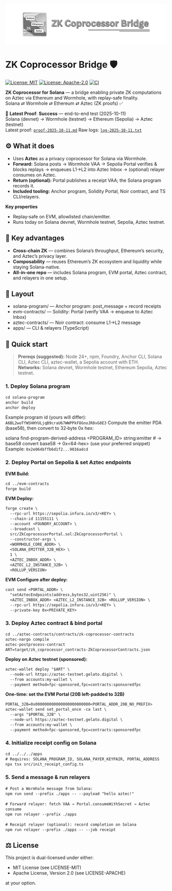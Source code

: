 <div align="center">
  <img src="docs/img/zk-coprocessor-bridge_banner.png" width="800" alt="ZK Coprocessor Bridge banner">
</div>

# ZK Coprocessor Bridge 🛡️

[![License: MIT](https://img.shields.io/badge/License-MIT-yellow.svg)](LICENSE-MIT)
[![License: Apache-2.0](https://img.shields.io/badge/License-Apache%202.0-blue.svg)](LICENSE-APACHE)
[![CI](https://github.com/pqzk-labs/zk-coprocessor-bridge/actions/workflows/ci.yml/badge.svg)](https://github.com/pqzk-labs/zk-coprocessor-bridge/actions/workflows/ci.yml)

**ZK Coprocessor for Solana** — a bridge enabling private ZK computations on Aztec via Ethereum and Wormhole, with replay-safe finality.  
Solana ⇄ Wormhole ⇄ Ethereum ⇄ Aztec (ZK proofs) ✅

🧾 **Latest Proof**: **Success** — end-to-end test (2025-10-11)  
Solana (devnet) → Wormhole (testnet) → Ethereum (Sepolia) → Aztec (testnet)  
Latest proof: [`proof-2025-10-11.md`](docs/proofs/proof-2025-10-11.md)    Raw logs: [`log-2025-10-11.txt`](docs/logs/log-2025-10-11.txt)

## ⚙️ What it does
- Uses **Aztec** as a privacy coprocessor for Solana via Wormhole.
- **Forward:** Solana posts → Wormhole VAA → Sepolia Portal verifies & blocks replays → enqueues L1→L2 into Aztec Inbox → (optional) relayer consumes on Aztec.
- **Return (optional):** Portal publishes a receipt VAA; the Solana program records it.
- **Included tooling:** Anchor program, Solidity Portal, Noir contract, and TS CLI/relayers.

**Key properties**
- Replay‑safe on EVM, allowlisted chain/emitter.
- Runs today on Solana devnet, Wormhole testnet, Sepolia, Aztec testnet.

## 🌟 Key advantages

- **Cross-chain ZK** — combines Solana’s throughput, Ethereum’s security, and Aztec’s privacy layer.
- **Composability** — reuses Ethereum’s ZK ecosystem and liquidity while staying Solana-native.
- **All-in-one repo** — includes Solana program, EVM portal, Aztec contract, and relayers in one setup.

## 📂 Layout
- solana-program/ — Anchor program: post_message + record receipts  
- evm-contracts/ — Solidity: Portal (verify VAA → enqueue to Aztec Inbox)  
- aztec-contracts/ — Noir contract: consume L1→L2 message  
- apps/ — CLI & relayers (TypeScript)  

## 🚀 Quick start
> **Prereqs (suggested):** Node 24+, npm, Foundry, Anchor CLI, Solana CLI, Aztec CLI, aztec-wallet, a Sepolia account with ETH.  
> **Networks:** Solana devnet, Wormhole testnet, Ethereum Sepolia, Aztec testnet.

### 1. Deploy Solana program
```
cd solana-program
anchor build
anchor deploy
```
Example program id (yours will differ): `A6BL2woTfWSHHYULjqB9craU67WWPPkF8GnoJR8vG8E3`
Compute the emitter PDA (base58), then convert to 32‑byte 0x hex:

solana find-program-derived-address <PROGRAM_ID> string:emitter   # -> base58
convert base58 -> 0x<64-hex> (use your preferred snippet)
Example: `0x2e064bffb6d1f2...9816adcd`

### 2. Deploy Portal on Sepolia & set Aztec endpoints
**EVM Build:**
```
cd ../evm-contracts
forge build
```

**EVM Deploy:**
```
forge create \
  --rpc-url https://sepolia.infura.io/v3/<KEY> \
  --chain-id 11155111 \
  --account <FOUNDRY_ACCOUNT> \
  --broadcast \
  src/ZkCoprocessorPortal.sol:ZkCoprocessorPortal \
  --constructor-args \
  <WORMHOLE_CORE_ADDR> \
  <SOLANA_EMITTER_32B_HEX> \
  1 \
  <AZTEC_INBOX_ADDR> \
  <AZTEC_L2_INSTANCE_32B> \
  <ROLLUP_VERSION>
```

**EVM Configure after deploy:**
```
cast send <PORTAL_ADDR> \
  "setAztecEndpoints(address,bytes32,uint256)" \
  <AZTEC_INBOX_ADDR> <AZTEC_L2_INSTANCE_32B> <ROLLUP_VERSION> \
  --rpc-url https://sepolia.infura.io/v3/<KEY> \
  --private-key 0x<PRIVATE_KEY>
```

### 3. Deploy Aztec contract & bind portal
```
cd ../aztec-contracts/contracts/zk-coprocessor-contracts
aztec-nargo compile
aztec-postprocess-contract
ART=target/zk_coprocessor_contracts-ZkCoprocessorContracts.json
```

**Deploy on Aztec testnet (sponsored):**
```
aztec-wallet deploy "$ART" \
  --node-url https://aztec-testnet.gelato.digital \
  --from accounts:my-wallet \
  --payment method=fpc-sponsored,fpc=contracts:sponsoredfpc
```

**One-time: set the EVM Portal (20B left-padded to 32B)**
```
PORTAL_32B=0x000000000000000000000000<PORTAL_ADDR_20B_NO_PREFIX>
aztec-wallet send set_portal_once -ca last \
  --args "$PORTAL_32B" \
  --node-url https://aztec-testnet.gelato.digital \
  --from accounts:my-wallet \
  --payment method=fpc-sponsored,fpc=contracts:sponsoredfpc
```

### 4. Initialize receipt config on Solana
```
cd ../../../apps
# Requires: SOLANA_PROGRAM_ID, SOLANA_PAYER_KEYPAIR, PORTAL_ADDRESS
npx tsx src/init_receipt_config.ts
```
### 5. Send a message & run relayers
```
# Post a Wormhole message from Solana:
npm run send --prefix ./apps -- --payload "hello aztec!"

# Forward relayer: fetch VAA → Portal.consumeWithSecret → Aztec consume
npm run relayer --prefix ./apps

# Receipt relayer (optional): record completion on Solana
npm run relayer --prefix ./apps -- --job receipt
```

## ⚖️ License
This project is dual-licensed under either:

- MIT License (see LICENSE-MIT)
- Apache License, Version 2.0 (see LICENSE-APACHE)

at your option.  
